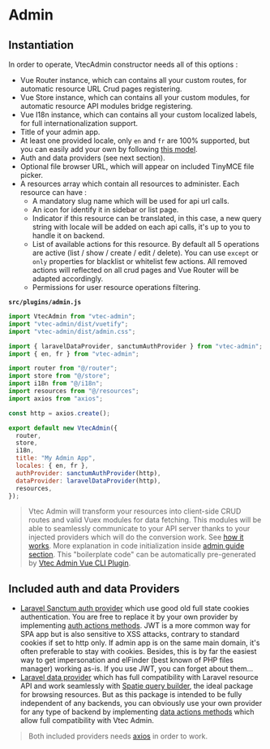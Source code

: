 # Admin

## Instantiation

In order to operate, VtecAdmin constructor needs all of this options :

* Vue Router instance, which can contains all your custom routes, for automatic resource URL Crud pages registering.
* Vue Store instance, which can contains all your custom modules, for automatic resource API modules bridge registering.
* Vue I18n instance, which can contains all your custom localized labels, for full internationalization support.
* Title of your admin app.
* At least one provided locale, only `en` and `fr` are 100% supported, but you can easily add your own by following [this model](src/locales/fr.json).
* Auth and data providers (see next section).
* Optional file browser URL, which will appear on included TinyMCE file picker.
* A resources array which contain all resources to administer. Each resource can have :
  * A mandatory slug name which will be used for api url calls.
  * An icon for identify it in sidebar or list page.
  * Indicator if this resource can be translated, in this case, a new query string with locale will be added on each api calls, it's up to you to handle it on backend.
  * List of available actions for this resource. By default all 5 operations are active (list / show / create / edit / delete). You can use `except` or `only` properties for blacklist or whitelist few actions. All removed actions will reflected on all crud pages and Vue Router will be adapted accordingly.
  * Permissions for user resource operations filtering.

**`src/plugins/admin.js`**

```js
import VtecAdmin from "vtec-admin";
import "vtec-admin/dist/vuetify";
import "vtec-admin/dist/admin.css";

import { laravelDataProvider, sanctumAuthProvider } from "vtec-admin";
import { en, fr } from "vtec-admin";

import router from "@/router";
import store from "@/store";
import i18n from "@/i18n";
import resources from "@/resources";
import axios from "axios";

const http = axios.create();

export default new VtecAdmin({
  router,
  store,
  i18n,
  title: "My Admin App",
  locales: { en, fr },
  authProvider: sanctumAuthProvider(http),
  dataProvider: laravelDataProvider(http),
  resources,
});
```

> Vtec Admin will transform your resources into client-side CRUD routes and valid Vuex modules for data fetching. This modules will be able to seamlessly communicate to your API server thanks to your injected providers which will do the conversion work. See [how it works](guide/#how-it-works). More explanation in code initialization inside [admin guide section](guide/admin). This "boilerplate code" can be automatically pre-generated by [Vtec Admin Vue CLI Plugin](https://www.npmjs.com/package/vue-cli-plugin-vtec-admin).

## Included auth and data Providers

* [Laravel Sanctum auth provider](src/providers/sanctumAuthProvider.js) which use good old full state cookies authentication. You are free to replace it by your own provider by implementing [auth actions methods](src/utils/authActions.js). JWT is a more common way for SPA app but is also sensitive to XSS attacks, contrary to standard cookies if set to http only. If admin app is on the same main domain, it's often preferable to stay with cookies. Besides, this is by far the easiest way to get impersonation and elFinder (best known of PHP files manager) working as-is. If you use JWT, you can forget about them...
* [Laravel data provider](src/providers/laravelDataProvider.js) which has full compatibility with Laravel resource API and work seamlessly with [Spatie query builder](https://github.com/spatie/laravel-query-builder), the ideal package for browsing resources. But as this package is intended to be fully independent of any backends, you can obviously use your own provider for any type of backend by implementing [data actions methods](src/utils/dataActions.js) which allow full compatibility with Vtec Admin.

> Both included providers needs [axios](https://github.com/axios/axios) in order to work.

